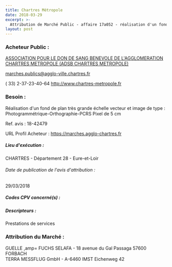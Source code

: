 ```yaml
---
title: Chartres Métropole
date: 2018-03-29
excerpt: >-
  Attribution de Marché Public - affaire 17a052 - réalisation d'un fond de plan très grande échelle vecteur et image de type : photogrammétrique-orthographie-pcrs
layout: post
---
```


### Acheteur Public : 
<a href="/acheteur-140/siren-798010393"> ASSOCIATION POUR LE DON DE SANG BENEVOLE DE L'AGGLOMERATION CHARTRES METROPOLE (ADSB CHARTRES METROPOLE)</a><br/>



marches.publics@agglo-ville.chartres.fr

( 33) 2-37-23-40-64
http://www.chartres-metropole.fr
### Besoin :

Réalisation d'un fond de plan très grande échelle vecteur et image de type : Photogrammétrique-Orthographie-PCRS Pixel de 5 cm

Ref. avis : 18-42479

URL Profil Acheteur : https://marches.agglo-chartres.fr

##### Lieu d'exécution :

CHARTRES - Département 28 - Eure-et-Loir

###### Date de publication de l'avis d'attribution : 
29/03/2018

##### Codes CPV concerné(s) :

##### Descripteurs :
Prestations de services <br/>

### Attribution du Marché :
GUELLE ,amp= FUCHS SELAFA - 18 avenue du Gal Passaga 57600 FORBACH <br/>
TERRA MESSFLUG GmbH - A-6460 IMST  Eichenweg 42 <br/>
